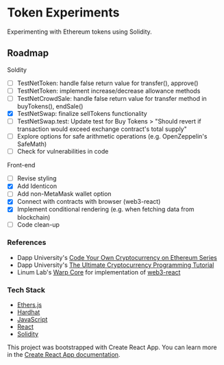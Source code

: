 # Token Experiments

Experimenting with Ethereum tokens using Solidity.

## Roadmap

Soldity

- [ ] TestNetToken: handle false return value for transfer(), approve()
- [ ] TestNetToken: implement increase/decrease allowance methods
- [ ] TestNetCrowdSale: handle false return value for transfer method in buyTokens(), endSale()
- [x] TestNetSwap: finalize sellTokens functionality
- [ ] TestNetSwap.test: Update test for Buy Tokens > "Should revert if transaction would exceed exchange contract's total supply"
- [ ] Explore options for safe arithmetic operations (e.g. OpenZeppelin's SafeMath)
- [ ] Check for vulnerabilities in code

Front-end

- [ ] Revise styling
- [x] Add Identicon
- [ ] Add non-MetaMask wallet option
- [x] Connect with contracts with browser (web3-react)
- [x] Implement conditional rendering (e.g. when fetching data from blockchain)
- [ ] Code clean-up

### References

- Dapp University's [Code Your Own Cryptocurrency on Ethereum Series](https://www.youtube.com/playlist?list=PLS5SEs8ZftgWFuKg2wbm_0GLV0Tiy1R-n)
- Dapp University's [The Ultimate Cryptocurrency Programming Tutorial](https://www.youtube.com/playlist?list=PLS5SEs8ZftgXHEtZ19lXmDQZm_1JKaBTK)
- Linum Lab's [Warp Core](https://gitlab.com/linumlabs/warp-core/) for implementation of [web3-react](https://github.com/NoahZinsmeister/web3-react)

### Tech Stack

- [Ethers.js](https://docs.ethers.io/)
- [Hardhat](https://hardhat.org/getting-started/)
- [JavaScript](https://www.javascript.com/)
- [React](https://reactjs.org/)
- [Solidity](https://docs.soliditylang.org)

This project was bootstrapped with Create React App. You can learn more in the [Create React App documentation](https://facebook.github.io/create-react-app/docs/getting-started).
